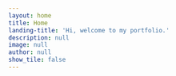 ```yaml
---
layout: home
title: Home
landing-title: 'Hi, welcome to my portfolio.'
description: null
image: null
author: null
show_tile: false
---
```


